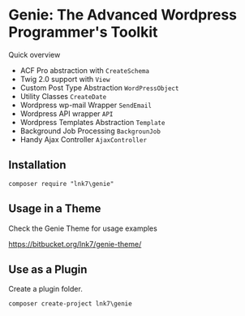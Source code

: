 # Genie: The Advanced Wordpress Programmer's Toolkit

Quick overview
- ACF Pro abstraction with `CreateSchema` 
- Twig 2.0 support with `View`
- Custom Post Type Abstraction `WordPressObject`
- Utility Classes `CreateDate`  
- Wordpress wp-mail Wrapper `SendEmail`
- Wordpress API wrapper `API`
- Wordpress Templates Abstraction `Template` 
- Background Job Processing `BackgrounJob`
- Handy Ajax Controller `AjaxController`
 
## Installation

`composer require "lnk7\genie"`

## Usage in a Theme

Check the Genie Theme for usage examples

https://bitbucket.org/lnk7/genie-theme/

## Use as a Plugin

Create a plugin folder.

`composer create-project lnk7\genie`